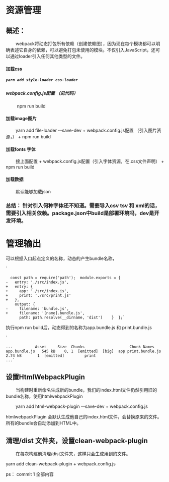 # 资源管理

## 概述：

        webpack将动态打包所有依赖（创建依赖图），因为现在每个模块都可以明确表述它自身的依赖，可以避免打包未使用的模块。不仅引入JavaScript，还可以通过loader引入任何其他类型的文件。

#### 加载css

##### `yarn add style-loader css-loader`

##### webpack.config.js配置 （见代码）

         npm run build 

#### 加载image图片

        yarn add file-loader --save-dev  +  webpack.config.js配置 （引入图片资源，） +  npm run build 

#### 加载fonts 字体

        接上面配置 + webpack.config.js配置（引入字体资源，在.css文件声明） +   npm run build 

#### 加载数据

        默认能够加载json



### 总结： 针对引入何种字体还不知道。需要导入csv tsv 和 xml的话，需要引入相关依赖。package.json中build是部署环境吗，dev是开发环境。



# 管理输出

可以根据入口起点定义的名称，动态的产生bundle名称，

`

```
  const path = require('path');  module.exports = {
-   entry: './src/index.js',
+   entry: {
+     app: './src/index.js',
+     print: './src/print.js'
+   },
    output: {
-     filename: 'bundle.js',
+     filename: '[name].bundle.js',
      path: path.resolve(__dirname, 'dist')    }  };`
```

执行npm run build后，动态得到的名称为app.bundle.js 和 print.bundle.js

`

```
...          Asset     Size  Chunks                    Chunk Names  app.bundle.js   545 kB    0, 1  [emitted]  [big]  app print.bundle.js  2.74 kB       1  [emitted]         print
...`
```

## 设置HtmlWebpackPlugin

        当构建时重新命名生成新的bundle，我们的index.html文件仍然引用旧的bundle名称，使用htmlwebpackPlugin 

        yarn add html-webpack-plugin --save-dev +  webpack.config.js 

htmlwebpackPlugin 会默认生成他自己的index.html文件，会替换原来的文件。所有的bundle会自动添加到HTML中。



## 清理/dist 文件夹，设置clean-webpack-plugin

        在每次构建前清理/dist文件夹，这样只会生成用到的文件。

yarn add clean-webpack-plugin +  webpack.config.js 



ps： commit 1 全部内容
